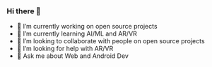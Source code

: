 ### Hi there 👋
- 🔭 I’m currently working on open source projects
- 🌱 I’m currently learning AI/ML and AR/VR
- 👯 I’m looking to collaborate with people on open source projects
- 🤔 I’m looking for help with AR/VR
- 💬 Ask me about Web and Android Dev
<!--
- 📫 How to reach me: 
- 😄 Pronouns: ...
- ⚡ Fun fact: ...
-->
